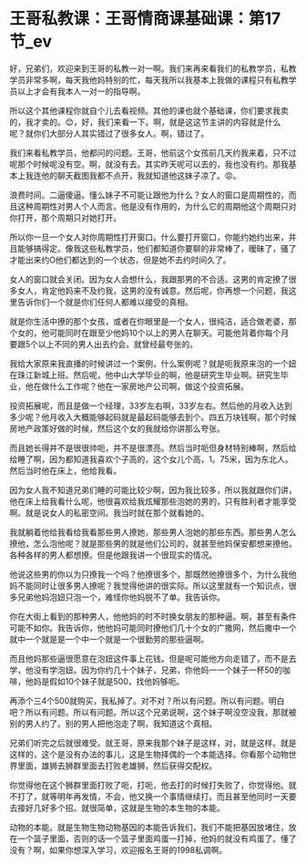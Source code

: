 # 王哥私教课：王哥情商课基础课：第17节_ev

好，兄弟们，欢迎来到王哥的私教一对一啊。我们来再来看我们的私教学员，私教学员非常多啊，每天我他妈特别的忙，每天我所以我基本上我做的课程只有私教学员以上才会有我本人一对一的指导啊。

所以这个其他课程你就自个儿去看视频。其他的课也就个基础课，你们要求我卖的，我才卖的。😊，好，我们来看一下。啊，就是这这节主讲的内容就是什么呢？就你们大部分人其实错过了很多女人。啊，错过了。

我们来看私教学员，他都问的问题。王哥，他前这个女孩前几天约我来着，只不过呢那个时候呢没有空。啊，就没有去。其实昨天呢可以去的，我也没有约。那我基本上我连他的聊天截图我都不点开，我就知道他这妹子凉了。😡。

浪费时间。二逼傻逼。懂么妹子不可能让跟他为什么？女人的窗口是周期性的，而且这种周期性对男人个人而言。他是没有作用的，为什么它的周期他这个周期只对你打开，那个周期只对她打开。

所以你一旦一个女人对你周期性打开窗口。什么要打开窗口，你能约她约出来，并且能够搞得定。像我这些私教学员，他们都知道你要聊的非常棒了，暧昧了，骚了才能出来约O他们都达到的一个状态，但是她不去约时间久了。

女人的窗口就会关闭。因为女人会想什么，我跟那男的不合适。这男的肯定撩了很多女人，肯定他妈来不及约我，这男的没有诚意。然后呢，你再想一个问题，我这里告诉你们一个就是你们任何人都难以接受的真相。

就是你生活中撩的那个女孩，或者在你眼里是一个女人，很纯洁，适合做老婆，那个女的，他可能同时在跟至少他妈10个以上的男人在聊天。可能他背着你每个月要跟5个以上不同的男人出去约会。就曾经最夸张的。

我给大家原来我直播的时候讲过一个案例，什么案例呢？就是呃我原来泡的一个妞在珠江新城上班。然后呢，他中山大学毕业的啊，他是研究生毕业啊。研究生毕业，他在做什么工作呢？他在一家房地产公司啊，做这个投资拓展。

投资拓展呢，而且是做一个经理，33岁左右啊，33岁左右。然后他的月收入达到多少呢？他月收入大概能够起码就是最起码能够去到个。四五万块钱啊，那个时候房地产政策好做的时候，然后这个女的我就给你讲那么夸张。

而且她长得并不是很很帅呃，并不是很漂亮。然后当时呃但身材特别棒啊，然后给给睡了啊，因为都知道我喜欢个子高的，这个女儿个高，1。75米，因为东北人。然后当时他在床上，他给我看。

因为女人我不知道兄弟们睡的可能比较少啊，因为我比较多，所以我就跟你们讲，他在床上给我看什么呢，他很喜欢给我炫耀那些泡她的男的，只有胜利者才能享受啊。就是说女人的私密空间。我当时就在那个就看她的。

我就躺着他给我看给我看那些男人撩她，那些男人泡她的那些东西。那些男人怎么撩他，怎么泡他呢？就是那些男的就是他们公司的，就甚至他妈保安都想来撩他，各种各样的男人都想撩。但是他跟我讲一个很现实的情况。

他说这些男的你以为只撩我一个吗？他撩很多个，那既然他撩很多个，为什么我他妈不能同时让很多男人撩呢？我觉得他讲的很实际。所以这里就有一个知识点，很多兄弟他妈泡妞只泡一个，难怪你他妈脱不了单。我告诉你。

你在大街上看到的那种男人，他他妈的时不时换女朋友的那种逼。啊，甚至有条件可能不如你。我告诉你，他他妈可能同时撩他们几十个女的广撒网，然后撒中一个就中一个就是是一个中一个就是一个很勤劳的那些逼啊。

而且他妈那些逼很愿意在泡妞这件事上花钱。但是呢可能他方向走错了，而不是去学，他没有学泡妞。因为你约几十个妹子，兄弟，你他妈一一个妹子一杯50的咖啡，他妈是假如10个妹子就是500，找他妈够呃。

再添个三4个500就购买，我私掉了。对不对？所以有问题。所以有问题。明白吧？所以有问题。所以有问题。所以这个兄弟说啊，这个妹子啊没空没我，那就被别的男人约了。别的男人把他泡走了啊，我知道这个真相。

兄弟们听完之后就很难受。就王哥，原来我那个妹子是这样，对，就是这样。就是这样的，这个是没有办法的事儿，这是生物择偶的一个本能选择。你看那个动物世界里面，雄狮去狮群里面去打败老雄狮，然后获得交配权。

你觉得他在这个狮群里面打败了呃，打呃，他去打的时候打失败了，你觉得他。就不打了，就等明年再发情，不会，他又换一个事情继续打。而且甚至他同时一天要去接好几好多个招。就很简单，这就是生物的本生物的本能。

动物的本能。就是生物生物动物基因的本能告诉我们，我们不能把基因放堵住，放在一个篮子里面，否则的话一个篮子里面鸡蛋一打掉，他妈的就没有鸡蛋了。懂了没有？啊，如果你想深入学习，欢迎报名王哥的1998私调啊。

